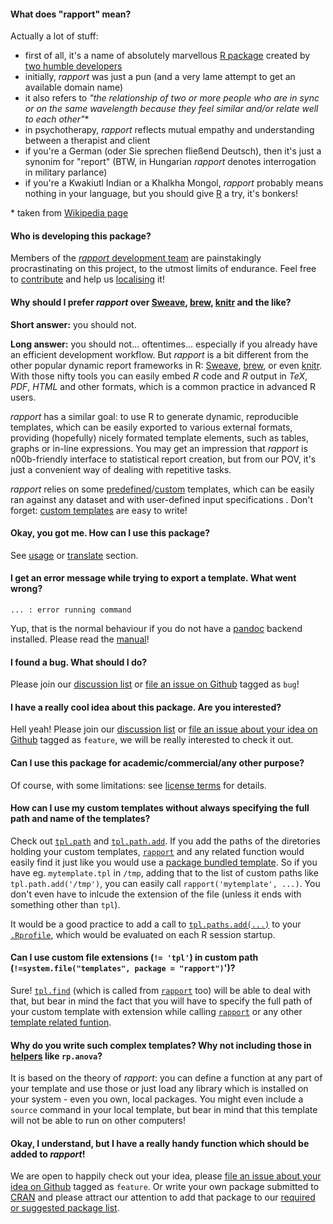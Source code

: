 #### What does "rapport" mean?

Actually a lot of stuff:

- first of all, it's a name of absolutely marvellous <a id="infinite-loop" href="#infinite-loop">R package</a> created by [two humble developers](#authors)
- initially, _rapport_ was just a pun (and a very lame attempt to get an available domain name)
- it also refers to _"the relationship of two or more people who are in sync or on the same wavelength because they feel similar and/or relate well to each other"_\*
- in psychotherapy, _rapport_ reflects mutual empathy and understanding between a therapist and client
- if you're a German (oder Sie sprechen fließend Deutsch), then it's just a synonim for "report" (BTW, in Hungarian *rapport* denotes interrogation in military parlance)
- if you're a Kwakiutl Indian or a Khalkha Mongol, _rapport_ probably means nothing in your language, but you should give [R](http://www.r-project.org ) a try, it's bonkers!

\* taken from [Wikipedia page](http://en.wikipedia.org/wiki/Rapport )

<a id="authors"> </a>
#### Who is developing this package?

Members of the [_rapport_ development team](#contact) are painstakingly procrastinating on this project, to the utmost limits of endurance. Feel free to [contribute](#custom) and help us [localising](#translate) it!

#### Why should I prefer *rapport* over [Sweave](http://www.stat.uni-muenchen.de/~leisch/Sweave/), [brew](http://cran.r-project.org/web/packages/brew/index.html), [knitr](https://github.com/yihui/knitr) and the like?

**Short answer:** you should not.

**Long answer:**  you should not... oftentimes... especially if you already have an efficient development workflow. But *rapport* is a bit different from the other popular dynamic report frameworks in R: [Sweave](http://www.stat.uni-muenchen.de/~leisch/Sweave/), [brew](http://cran.r-project.org/web/packages/brew/index.html), or even [knitr](https://github.com/yihui/knitr). With those nifty tools you can easily embed _R_ code and _R_ output in _TeX_, _PDF_, _HTML_ and other formats, which is a common practice in advanced R users. <!-- You can easily write custom reports in pure [R](http://www.r-project.org/) and, if needed, export them to various formats with nice formatting. -->

_rapport_ has a similar goal: to use R to generate dynamic, reproducible templates, which can be easily exported to various external formats, providing (hopefully) nicely formated template elements, such as tables, graphs or in-line expressions. You may get an impression that _rapport_ is n00b-friendly interface to statistical report creation, but from our POV, it's just a convenient way of dealing with repetitive tasks.

_rapport_ relies on some [predefined](#templates)/[custom](#custom) templates, which can be easily ran against any dataset and with user-defined input specifications <!-- add links to inputs section -->. Don't forget: [custom templates](#custom) are easy to write!

#### Okay, you got me. How can I use this package?

See [usage](#usage) or [translate](#translate) section.

#### I get an error message while trying to export a template. What went wrong?

```
... : error running command
```

Yup, that is the normal behaviour if you do not have a [pandoc](http://johnmacfarlane.net/pandoc/index.html) backend installed. Please read the [manual](#install)!  

#### I found a bug. What should I do?

Please join our [discussion list](#discuss) or [file an issue on Github](https://github.com/aL3xa/rapport/issues) tagged as `bug`!

#### I have a really cool idea about this package. Are you interested?

Hell yeah! Please join our [discussion list](#discuss) or [file an issue about your idea on Github](https://github.com/aL3xa/rapport/issues) tagged as `feature`, we will be really interested to check it out.

#### Can I use this package for academic/commercial/any other purpose?

Of course, with some limitations: see [license terms](#license) for details.

#### How can I use my custom templates without always specifying the full path and name of the templates?

Check out [`tpl.path`](/functions#tpl.path) and [`tpl.path.add`](/functions#tpl.path.add). If you add the paths of the diretories holding your custom templates, [`rapport`](/functions#rapport) and any related function would easily find it just like you would use a [package bundled template](#templates). So if you have eg. `mytemplate.tpl` in `/tmp`, adding that to the list of custom paths like `tpl.path.add('/tmp')`, you can easily call `rapport('mytemplate', ...)`. You don't even have to inlcude the extension of the file (unless it ends with something other than `tpl`).

It would be a good practice to add a call to [`tpl.paths.add(...)`](/functions#tpl.paths.add) to your [`.Rprofile`](http://www.statmethods.net/interface/customizing.html), which would be evaluated on each R session startup.

#### Can I use custom file extensions (`!= 'tpl'`) in custom path (`!=system.file("templates", package = "rapport")`')?

Sure! [`tpl.find`](#tpl.find) (which is called from [`rapport`](/functions#rapport) too) will be able to deal with that, but bear in mind the fact that you will have to specify the full path of your custom template with extension while calling [`rapport`](/functions#rapport) or any other [template related funtion](#Template-related-functions).

#### Why do you write such complex templates? Why not including those in [helpers](#functions) like `rp.anova`?

It is based on the theory of *rapport*: you can define a function at any part of your template and use those or just load any library which is installed on your system - even you own, local packages. You might even include a `source` command in your local template, but bear in mind that this template will not be able to run on other computers!

#### Okay, I understand, but I have a really handy function which should be added to *rapport*!

We are open to happily check out your idea, please [file an issue about your idea on Github](https://github.com/aL3xa/rapport/issues) tagged as `feature`. Or write your own package submitted to [CRAN](cran.r-project.org) and please attract our attention to add that package to our [required or suggested package list](https://github.com/aL3xa/rapport/blob/master/DESCRIPTION).
 
<!-- #### I wrote a handy template... -->
